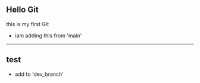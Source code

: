 ## Hello Git
this is my first Git

- iam adding this from 'main'
- --
## test

- add to 'dev_branch'
